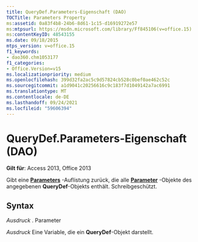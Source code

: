 ```yaml
---
title: QueryDef.Parameters-Eigenschaft (DAO)
TOCTitle: Parameters Property
ms:assetid: 0a83f4b8-24b6-8d61-1c15-d16919272e57
ms:mtpsurl: https://msdn.microsoft.com/library/Ff845106(v=office.15)
ms:contentKeyID: 48543155
ms.date: 09/18/2015
mtps_version: v=office.15
f1_keywords:
- dao360.chm1053177
f1_categories:
- Office.Version=v15
ms.localizationpriority: medium
ms.openlocfilehash: 399d32fa2ac5c9d57824cb528c0bef0ae462c52c
ms.sourcegitcommit: a1d9041c20256616c9c183f7d1049142a7ac6991
ms.translationtype: MT
ms.contentlocale: de-DE
ms.lasthandoff: 09/24/2021
ms.locfileid: "59606394"
---
```

# <a name="querydefparameters-property-dao"></a>QueryDef.Parameters-Eigenschaft (DAO)


**Gilt für**: Access 2013, Office 2013

Gibt eine **[Parameters](parameters-collection-dao.md)** -Auflistung zurück, die alle **[Parameter](parameter-object-dao.md)** -Objekte des angegebenen **QueryDef**-Objekts enthält. Schreibgeschützt.

## <a name="syntax"></a>Syntax

*Ausdruck* . Parameter

*Ausdruck* Eine Variable, die ein **QueryDef**-Objekt darstellt.

